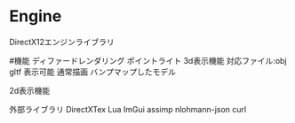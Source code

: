 # Engine

DirectX12エンジンライブラリ

#機能
ディファードレンダリング
ポイントライト
3d表示機能
  対応ファイル:obj gltf
表示可能
通常描画
バンプマップしたモデル

2d表示機能

外部ライブラリ
DirectXTex
Lua
ImGui
assimp
nlohmann-json
curl
